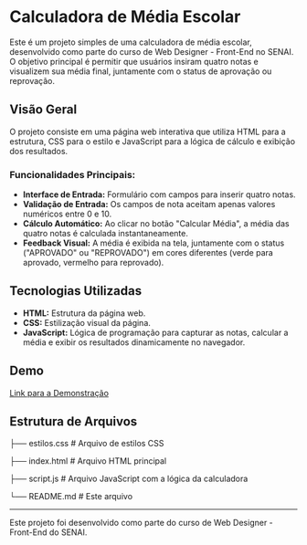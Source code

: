 # Calculadora de Média Escolar

Este é um projeto simples de uma calculadora de média escolar, desenvolvido como parte do curso de Web Designer - Front-End no SENAI. O objetivo principal é permitir que usuários insiram quatro notas e visualizem sua média final, juntamente com o status de aprovação ou reprovação.

## Visão Geral

O projeto consiste em uma página web interativa que utiliza HTML para a estrutura, CSS para o estilo e JavaScript para a lógica de cálculo e exibição dos resultados.

### Funcionalidades Principais:

* **Interface de Entrada:** Formulário com campos para inserir quatro notas.
* **Validação de Entrada:** Os campos de nota aceitam apenas valores numéricos entre 0 e 10.
* **Cálculo Automático:** Ao clicar no botão "Calcular Média", a média das quatro notas é calculada instantaneamente.
* **Feedback Visual:** A média é exibida na tela, juntamente com o status ("APROVADO" ou "REPROVADO") em cores diferentes (verde para aprovado, vermelho para reprovado).

## Tecnologias Utilizadas

* **HTML:** Estrutura da página web.
* **CSS:** Estilização visual da página.
* **JavaScript:** Lógica de programação para capturar as notas, calcular a média e exibir os resultados dinamicamente no navegador.

## Demo
[Link para a Demonstração](https://brucsa.github.io/calcular-nota/)

## Estrutura de Arquivos

├── estilos.css        # Arquivo de estilos CSS

├── index.html        # Arquivo HTML principal

├── script.js        # Arquivo JavaScript com a lógica da calculadora

└── README.md         # Este arquivo

***
Este projeto foi desenvolvido como parte do curso de Web Designer - Front-End do SENAI.
